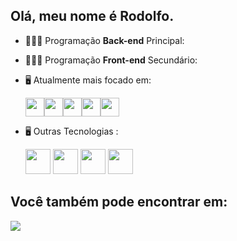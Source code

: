 ## Olá, meu nome é Rodolfo.

- 👨🏻‍💻 Programação **Back-end** Principal:
- 👨🏻‍💻 Programação **Front-end** Secundário:
- 🖥️ Atualmente mais focado em:
  
  <div style='display: flex;'>
  <img width='30' height='30' src="https://cdn.jsdelivr.net/gh/devicons/devicon/icons/python/python-original.svg" />

  <img  width='30' height='30' src="https://cdn.jsdelivr.net/gh/devicons/devicon/icons/django/django-plain.svg" />
  
  <img width='30' height='30' src="https://cdn.jsdelivr.net/gh/devicons/devicon/icons/html5/html5-original.svg" />

  <img width='30' height='30' src="https://cdn.jsdelivr.net/gh/devicons/devicon/icons/css3/css3-original.svg" />

  <img width='30' height='30' src="https://cdn.jsdelivr.net/gh/devicons/devicon/icons/javascript/javascript-original.svg" />
  </div>
  

- 🖥️ Outras Tecnologias :

  <img   width='40' height='40' src="https://cdn.jsdelivr.net/gh/devicons/devicon/icons/mysql/mysql-original.svg" />

  <img  width='40' height='40' src="https://cdn.jsdelivr.net/gh/devicons/devicon/icons/sqlite/sqlite-original.svg" />

  <img width='40' height='40' src="https://cdn.jsdelivr.net/gh/devicons/devicon/icons/git/git-original.svg" />
  <img width='40' height='40' src="https://cdn.jsdelivr.net/gh/devicons/devicon/icons/github/github-original.svg" />

## Você também pode encontrar em:
  <a href="https://www.linkedin.com/in/rodolfo-bezerra-ab071a277/">
  <img src="https://img.shields.io/badge/LinkedIn-0077B5?style=for-the-badge&logo=linkedin&logoColor=white" />
  </a>

  
